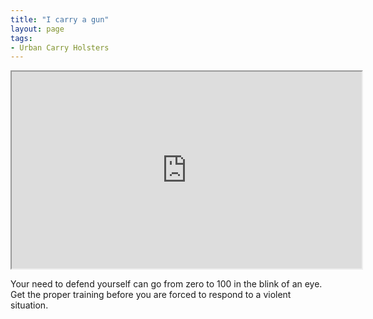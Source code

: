 ```yaml
---
title: "I carry a gun"
layout: page
tags:
- Urban Carry Holsters
---
```


<iframe width="560" height="315" src="https://www.youtube.com/embed/1alljvP_org?si=Fcf_r0-ad77OL_4q" title="I Carry A Gun - Ultimate 2nd Amendment Gun Control Video"></iframe>

Your need to defend yourself can go from zero to 100 in the blink of an eye. Get the proper training before you are forced to respond to a violent situation.
